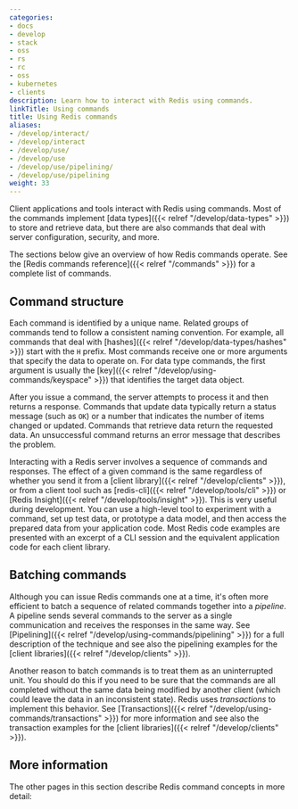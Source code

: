 ```yaml
---
categories:
- docs
- develop
- stack
- oss
- rs
- rc
- oss
- kubernetes
- clients
description: Learn how to interact with Redis using commands.
linkTitle: Using commands
title: Using Redis commands
aliases:
- /develop/interact/
- /develop/interact
- /develop/use/
- /develop/use
- /develop/use/pipelining/
- /develop/use/pipelining
weight: 33
---
```


Client applications and tools interact with Redis using commands. Most of the
commands implement [data types]({{< relref "/develop/data-types" >}}) to store and retrieve data,
but there are also commands that deal with server configuration, security, and more. 

The sections below give an overview of how Redis commands operate. See the
[Redis commands reference]({{< relref "/commands" >}}) for a complete list of commands.

## Command structure

Each command is identified by a unique name. Related groups of commands
tend to follow a consistent naming convention. For example, all commands that
deal with [hashes]({{< relref "/develop/data-types/hashes" >}}) start with the `H` prefix.
Most commands receive one or more arguments that specify the data to operate on.
For data type commands, the first argument is usually the [key]({{< relref "/develop/using-commands/keyspace" >}}) that identifies the target data object.

After you issue a command, the server attempts to process it and then returns
a response. Commands that update data typically return a status message (such as `OK`)
or a number that indicates the number of items changed or updated. Commands that
retrieve data return the requested data. An unsuccessful command returns an
error message that describes the problem.

Interacting with a Redis server involves a sequence of commands and responses.
The effect of a given command is the same regardless of whether you send it
from a [client library]({{< relref "/develop/clients" >}}), or from a client tool
such as [redis-cli]({{< relref "/develop/tools/cli" >}}) or
[Redis Insight]({{< relref "/develop/tools/insight" >}}). This is very useful
during development. You can use a high-level tool to experiment with a
command, set up test data, or prototype a data model, and then access the
prepared data from your application code. Most Redis code examples are
presented with an excerpt of a CLI session and the equivalent application code
for each client library.

## Batching commands

Although you can issue Redis commands one at a time, it's often more efficient
to batch a sequence of related commands together into a *pipeline*. A pipeline
sends several commands to the server as a single communication and receives
the responses in the same way. See
[Pipelining]({{< relref "/develop/using-commands/pipelining" >}}) for a full
description of the technique and see also the pipelining examples for the
[client libraries]({{< relref "/develop/clients" >}}).

Another reason to batch commands is to treat them as an uninterrupted unit.
You should do this if you need to be sure that the commands are all
completed without the same data being modified by another client (which
could leave the data in an inconsistent state). Redis uses *transactions*
to implement this behavior. See
[Transactions]({{< relref "/develop/using-commands/transactions" >}}) for
more information and see also the transaction examples for the
[client libraries]({{< relref "/develop/clients" >}}).

## More information

The other pages in this section describe Redis command concepts in more detail:
